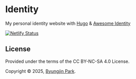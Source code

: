 # Identity
 My personal identity website with [Hugo](https://github.com/gohugoio/hugo) & [Awesome Identity](https://github.com/posquit0/hugo-awesome-identity)

[![Netlify Status](https://api.netlify.com/api/v1/badges/5edcdf8d-60f7-46e8-9a30-0ca51d2ecaa1/deploy-status)](https://app.netlify.com/sites/antoninjsn/deploys)

## License

Provided under the terms of the CC BY-NC-SA 4.0 License.

Copyright © 2025, [Byungjin Park](http://www.posquit0.com).
